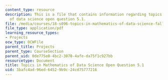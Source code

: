 ```yaml
---
content_type: resource
description: This is a file that contains information regarding topics in mathematics
  of data science open question 5.1.
file: /media/courses/18-s096-topics-in-mathematics-of-data-science-fall-2015/3bafc4ad96ed64529b9c24cd75777216_MIT18_S096F15_Open5.1.pdf
file_type: application/pdf
learning_resource_types:
- Projects
ocw_type: OCWFile
parent_title: Projects
parent_type: CourseSection
parent_uid: 0de775e0-4bc2-3070-4afe-da75f1c927bb
resourcetype: Document
title: Topics in Mathematics of Data Science Open Question 5.1
uid: 3bafc4ad-96ed-6452-9b9c-24cd75777216
---
```

